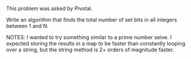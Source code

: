 This problem was asked by Pivotal.

Write an algorithm that finds the total number of set bits in all integers between 1 and N.

NOTES: I wanted to try something similar to a prime number seive. I expected storing the results in a map to be faster than constantly looping over a string, but the string method is 2+ orders of magnitude faster. 